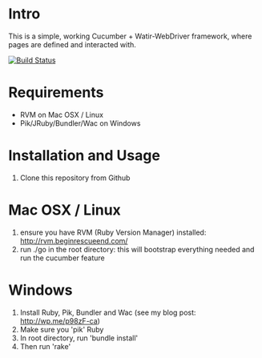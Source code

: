 # Intro

This is a simple, working Cucumber + Watir-WebDriver framework, where pages are defined and interacted with.

[![Build Status](https://secure.travis-ci.org/alisterscott/WatirMelonCucumber.png)](http://travis-ci.org/alisterscott/WatirMelonCucumner)

# Requirements

* RVM on Mac OSX / Linux
* Pik/JRuby/Bundler/Wac on Windows

# Installation and Usage

1. Clone this repository from Github

# Mac OSX / Linux

1. ensure you have RVM (Ruby Version Manager) installed: http://rvm.beginrescueend.com/
2. run ./go in the root directory: this will bootstrap everything needed and run the cucumber feature

# Windows

1. Install Ruby, Pik, Bundler and Wac (see my blog post: http://wp.me/p98zF-ca)
2. Make sure you 'pik' Ruby
3. In root directory, run 'bundle install'
4. Then run 'rake'